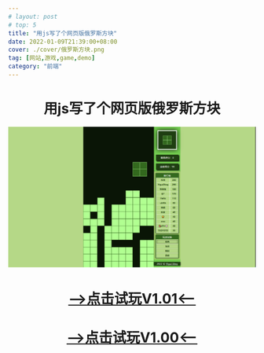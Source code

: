 ```yaml
---
# layout: post
# top: 5
title: "用js写了个网页版俄罗斯方块"
date: 2022-01-09T21:39:00+08:00
cover: ./cover/俄罗斯方块.png
tag: [网站,游戏,game,demo]
category: "前端"
---
```


# 用js写了个网页版俄罗斯方块

![](./cover/俄罗斯方块.png)

# [-->点击试玩V1.01<--](./demos/html-js_russia_client/index.html)

# [-->点击试玩V1.00<--](./demos/games/html_jsRussia_client/index.html)

<style>
h1{
    text-align: center;
}
</style>
